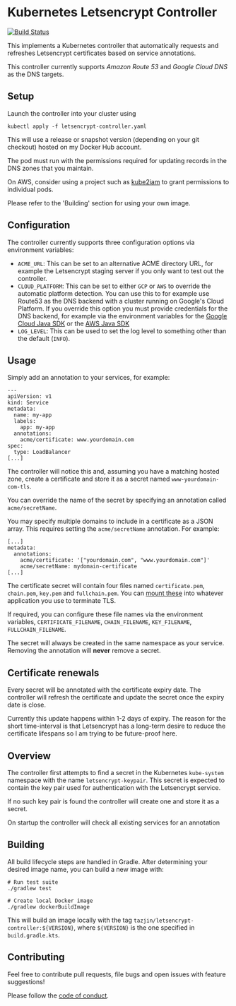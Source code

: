 Kubernetes Letsencrypt Controller
=================================

[![Build Status](https://travis-ci.org/tazjin/kubernetes-letsencrypt.svg?branch=master)](https://travis-ci.org/tazjin/kubernetes-letsencrypt)

This implements a Kubernetes controller that automatically requests
and refreshes Letsencrypt certificates based on service annotations.

This controller currently supports _Amazon Route 53_ and _Google Cloud
DNS_ as the DNS targets.


## Setup

Launch the controller into your cluster using

```
kubectl apply -f letsencrypt-controller.yaml
```

This will use a release or snapshot version (depending on your git
checkout) hosted on my Docker Hub account.

The pod must run with the permissions required for updating records in
the DNS zones that you maintain.

On AWS, consider using a project such as [kube2iam][] to grant
permissions to individual pods.

Please refer to the 'Building' section for using your own image.

## Configuration

The controller currently supports three configuration options via
environment variables:

* `ACME_URL`: This can be set to an alternative ACME directory URL,
  for example the Letsencrypt staging server if you only want to test
  out the controller.
* `CLOUD_PLATFORM`: This can be set to either `GCP` or `AWS` to
  override the automatic platform detection. You can use this to for
  example use Route53 as the DNS backend with a cluster running on
  Google's Cloud Platform. If you override this option you must
  provide credentials for the DNS backend, for example via the
  environment variables for the [Google Cloud Java SDK][] or the
  [AWS Java SDK][]
* `LOG_LEVEL`: This can be used to set the log level to something
  other than the default (`INFO`).

## Usage

Simply add an annotation to your services, for example:

```
---
apiVersion: v1
kind: Service
metadata:
  name: my-app
  labels:
    app: my-app
  annotations:
    acme/certificate: www.yourdomain.com
spec:
  type: LoadBalancer
[...]
```

The controller will notice this and, assuming you have a matching
hosted zone, create a certificate and store it as a secret named
`www-yourdomain-com-tls`.

You can override the name of the secret by specifying an annotation
called `acme/secretName`.

You may specify multiple domains to include in a certificate as a JSON
array. This requires setting the `acme/secretName` annotation. For
example:

```
[...]
metadata:
  annotations:
    acme/certificate: '["yourdomain.com", "www.yourdomain.com"]'
    acme/secretName: mydomain-certificate
[...]
```

The certificate secret will contain four files named
`certificate.pem`, `chain.pem`, `key.pem` and `fullchain.pem`. You can
[mount these][] into whatever application you use to terminate TLS.

If required, you can configure these file names via the environment
variables, `CERTIFICATE_FILENAME`, `CHAIN_FILENAME`, `KEY_FILENAME`,
`FULLCHAIN_FILENAME`.

The secret will always be created in the same namespace as your
service. Removing the annotation will **never** remove a secret.

## Certificate renewals

Every secret will be annotated with the certificate expiry date. The
controller will refresh the certificate and update the secret once the
expiry date is close.

Currently this update happens within 1-2 days of expiry. The reason
for the short time-interval is that Letsencrypt has a long-term desire
to reduce the certificate lifespans so I am trying to be future-proof
here.

## Overview

The controller first attempts to find a secret in the Kubernetes
`kube-system` namespace with the name `letsencrypt-keypair`. This
secret is expected to contain the key pair used for authentication
with the Letsencrypt service.

If no such key pair is found the controller will create one and store
it as a secret.

On startup the controller will check all existing services for an
annotation

## Building

All build lifecycle steps are handled in Gradle. After determining
your desired image name, you can build a new image with:

```
# Run test suite
./gradlew test

# Create local Docker image
./gradlew dockerBuildImage
```

This will build an image locally with the tag
`tazjin/letsencrypt-controller:${VERSION}`, where `${VERSION}` is the
one specified in `build.gradle.kts`.

## Contributing

Feel free to contribute pull requests, file bugs and open issues with
feature suggestions!

Please follow the [code of conduct](CODE_OF_CONDUCT.md).

[kube2iam]: https://github.com/jtblin/kube2iam
[mount these]: http://kubernetes.io/docs/user-guide/secrets/#using-secrets-as-files-from-a-pod
[Google Cloud Java SDK]: https://github.com/GoogleCloudPlatform/google-cloud-java#authentication
[AWS Java SDK]: https://docs.aws.amazon.com/java-sdk/latest/developer-guide/credentials.html
